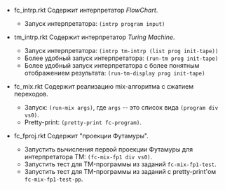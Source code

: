 * fc_intrp.rkt
  Содержит интерпретатор _FlowChart_.
  - Запуск интерпретатора: `(intrp program input)`

* tm_intrp.rkt
  Содержит интерпретатор _Turing Machine_.
  - Запуск интерпретатора: `(intrp tm-intrp (list prog init-tape))`
  - Более удобный запуск интерпретатора: `(run-tm prog init-tape)`
  - Более удобный запуск интерпретатора
    c более понятным отображением результата: `(run-tm-display prog init-tape)`

* fc_mix.rkt
  Содержит реализацию mix-алгоритма с сжатием переходов.
  - Запуск: `(run-mix args)`, где `args` -- это список
    вида `(program div vs0)`.
  - Pretty-print: `(pretty-print fc-program)`.

* fc_fproj.rkt
  Содержит "проекции Футамуры".
  - Запустить вычисления первой проекции Футамуры для интерпретатора TM: `(fc-mix-fp1 div vs0)`.
  - Запустить тест для TM-программы из заданий `fc-mix-fp1-test`.
  - Запустить тест для TM-программы из заданий с pretty-print'ом `fc-mix-fp1-test-pp`.

